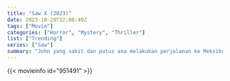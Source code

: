 ```yaml
---
title: "Saw X (2023)"
date: 2023-10-20T12:08:49Z
tags: ["Movie"]
categories: ["Horror", "Mystery", "Thriller"]
list: ["Trending"]
series: ["Saw"]
summary: "John yang sakit dan putus asa melakukan perjalanan ke Meksiko untuk menjalani prosedur medis yang berisiko dan eksperimental dengan harapan mendapatkan obat ajaib untuk kankernya, namun ternyata seluruh operasi tersebut adalah penipuan untuk menipu kelompok yang paling rentan."
---
```


<mux-player stream-type="on-demand"
src="https://kp3d-my.sharepoint.com/personal/ryoo_kp3d_onmicrosoft_com/_layouts/15/download.aspx?share=EU__PY-N7nVKs1GjaiGjVb4Bqft5bFtOQCphX7KDvIXnrw" prefer-playback="mse" controls>

</mux-player>


{{< movieinfo id="951491" >}}

<script src="https://cdn.jsdelivr.net/npm/@mux/mux-player"></script>

 <script type="application/ld+json ">
{
"@context": "https://schema.org/",
"@type": "VideoObject",
"name": "Saw X (2023)",
"contentUrl": "https://stream.mux.com/C02bTEK009NB0101UiV1ce02b6Rxc00kFdWsiVTtXyckgfq2Y.m3u8",
"thumbnailUrl": "https://www.themoviedb.org/t/p/original/87ieyzhHuTjWCeD7jKroUjzVQVQ.jpg?width=314&fit_mode=preserve&time=25",
"uploadDate": "2023-10-20T12:08:49Z",
}

</script>
